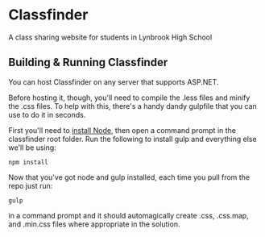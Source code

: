 Classfinder
===========

A class sharing website for students in Lynbrook High School


## Building & Running Classfinder
You can host Classfinder on any server that supports ASP.NET.

Before hosting it, though, you'll need to compile the .less files and minify the .css files. To help with this, there's a handy dandy gulpfile that you can use to do it in seconds.

First you'll need to [install Node](http://nodejs.org/), then open a command prompt in the classfinder root folder. Run the following to install gulp and everything else we'll be using:

```
npm install
```

Now that you've got node and gulp installed, each time you pull from the repo just run:

```
gulp
```

in a command prompt and it should automagically create .css, .css.map, and .min.css files where appropriate in the solution.